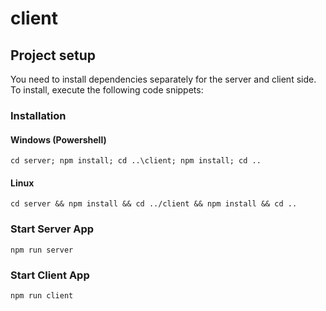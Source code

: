 # client

## Project setup
You need to install dependencies separately for the server and client side. To install, execute the following code snippets:
### Installation
#### Windows (Powershell)
```
cd server; npm install; cd ..\client; npm install; cd ..
```

#### Linux
```
cd server && npm install && cd ../client && npm install && cd ..
```

### Start Server App
```
npm run server
```

### Start Client App
```
npm run client
```